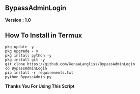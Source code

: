## BypassAdminLogin
**Version : 1.0**

## How To Install in Termux

```
pkg update -y
pkg upgrade - y
pkg install python -y
pkg install git -y
git clone https://github.com/XenaaLangliss/BypassAdminLogin
cd BypassAdminLogin
pip install -r requirements.txt
python BypassAdmin.py

```
**Thanks You For Using This Script**
